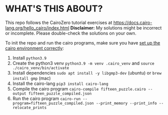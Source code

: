 # WHAT'S THIS ABOUT?

This repo follows the CairoZero tutorial exercises at <https://docs.cairo-lang.org/hello_cairo/index.html>
**Disclaimer:** My solutions might be incorrect or incomplete. Please double-check the solutions on your own.

To init the repo and run the cairo programs, make sure you have [set up the cairo environment  correctly](https://docs.cairo-lang.org/quickstart.html):
1. Install `python3.9`
2. Create the python3 venv `python3.9 -m venv .cairo_venv` and `source ./cairo_venv/bin/activate`
3. Install dependencies `sudo apt install -y libgmp3-dev` (ubuntu) or `brew install gmp` (mac)
4. Install the cairo-lang `pip3 install cairo-lang`
5. Compile the cairo program `cairo-compile fifteen_puzzle.cairo --output fifteen_puzzle_compiled.json`
6. Run the cairo program `cairo-run --program=fifteen_puzzle_compiled.json --print_memory --print_info --relocate_prints`